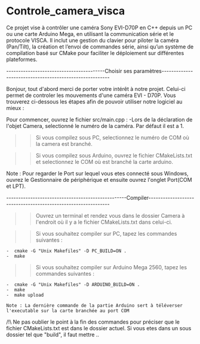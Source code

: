 # Controle_camera_visca
Ce projet vise à contrôler une caméra Sony EVI-D70P en C++ depuis un PC ou une carte Arduino Mega, en utilisant la communication série et le protocole VISCA. Il inclut une gestion du clavier pour piloter la caméra (Pan/Tilt), la création et l’envoi de commandes série, ainsi qu’un système de compilation basé sur CMake pour faciliter le déploiement sur différentes plateformes.




-----------------------------------------Choisir ses paramètres--------------------------------------------------------

Bonjour, tout  d'abord merci de porter votre intérêt à notre projet. Celui-ci permet de controler les mouvements d'une caméra EVI - D70P.
Vous trouverez ci-dessous les étapes afin de pouvoir utiliser notre logiciel au mieux :


Pour commencer, ouvrez le fichier src/main.cpp :
	-Lors de la déclaration de l'objet Camera, selectionné le numéro de la caméra. Par défaut il est a 1.

  >> Si vous compilez sous PC, selectionnez le numéro de COM où la camera est branché.
	
  >> Si vous compilez sous Arduino, ouvrez le fichier CMakeLists.txt et selectionnez le COM où est branché la carte arduino.

Note : Pour regarder le Port sur lequel vous etes connecté sous Windows, ouvrez le Gestionnaire de périphérique et ensuite ouvrez l'onglet Port(COM et LPT). 

--------------------------------------------------Compiler--------------------------------------------------------------



 >> Ouvrez un terminal et rendez vous dans le dossier Camera à l'endroit où il y a le fichier CMakeLists.txt dans celui-ci.

 >> Si vous souhaitez compiler sur PC, tapez les commandes suivantes :

	-  cmake -G "Unix Makefiles" -D PC_BUILD=ON .
	-  make

 >> Si vous souhaitez compiler sur  Arduino Mega 2560, tapez les commandes suivantes :

	-  cmake -G "Unix Makefiles" -D ARDUINO_BUILD=ON .
	-  make
	-  make upload 

	Note : La dernière commande de la partie Arduino sert à téléverser l'executable sur la carte branchée au port COM

/!\ Ne pas oublier le point à la fin des commandes pour préciser que le fichier CMakeLists.txt est dans le dossier actuel. Si vous etes dans un sous dossier tel que "build", il faut mettre .. 









